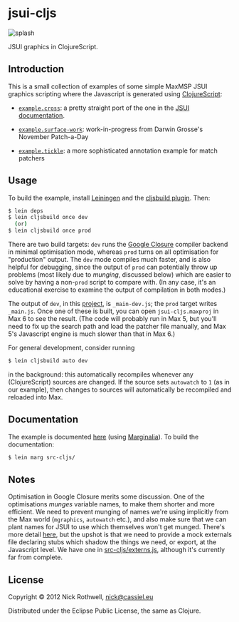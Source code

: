 # jsui-cljs

![splash](https://github.com/downloads/cassiel/jsui-cljs/jsui-splash-2.png)

JSUI graphics in ClojureScript.

## Introduction

This is a small collection of examples of some simple MaxMSP JSUI
graphics scripting where the Javascript is generated using
[ClojureScript][cljs]:

- [`example.cross`][cross]: a pretty straight port of the one
  in the [JSUI documentation][jsmgraphics].

- [`example.surface-work`][surface]: work-in-progress from Darwin
  Grosse's November Patch-a-Day

- [`example.tickle`][tickle]: a more sophisticated annotation example
  for match patchers

[cross]: https://github.com/downloads/cassiel/jsui-cljs/uberdoc.html#example.cross
[surface]: https://github.com/downloads/cassiel/jsui-cljs/uberdoc.html#example.surface-work
[tickle]: https://github.com/downloads/cassiel/jsui-cljs/uberdoc.html#example.tickle

## Usage

To build the example, install [Leiningen][lein] and the
[cljsbuild plugin][lein-cljsbuild]. Then:

```bash
$ lein deps
$ lein cljsbuild once dev
  (or)
$ lein cljsbuild once prod
```

There are two build targets: `dev` runs the [Google Closure][closure]
compiler backend in minimal optimisation mode, whereas `prod` turns on
all optimisation for "production" output. The `dev` mode compiles much faster,
and is also helpful for debugging, since the output of `prod` can
potentially throw up problems (most likely due to *munging*, discussed
below) which are easier to solve by having a non-`prod` script to
compare with. (In any case, it's an educational exercise to examine the
output of compilation in both modes.)

The output of `dev`, in this [project][proj], is `_main-dev.js`; the `prod`
target writes `_main.js`. Once one of these is built, you can open
`jsui-cljs.maxproj` in Max 6 to see the result. (The code will probably
run in Max 5, but you'll need to fix up the search path and load the
patcher file manually, and Max 5's Javascript engine is much slower than
that in Max 6.)

For general development, consider running

```bash
$ lein cljsbuild auto dev
```

in the background: this automatically recompiles whenever any
(ClojureScript) sources are changed. If the source sets `autowatch` to
`1` (as in our example), then changes to sources will automatically be
recompiled and reloaded into Max.

## Documentation

The example is documented [here][docs] (using
[Marginalia][marginalia]). To build the documentation:

```bash
$ lein marg src-cljs/
```

## Notes

Optimisation in Google Closure merits some discussion. One of the
optimisations *munges* variable names, to make them shorter and more
efficient. We need to prevent munging of names we're using implicitly
from the Max world (`mgraphics`, `autowatch` etc.), and also make sure
that we can plant names for JSUI to use which themselves won't get
munged. There's more detail [here][luke], but the upshot is that we need
to provide a mock externals file declaring stubs which shadow the things
we need, or export, at the Javascript level. We have one in
[src-cljs/externs.js][externs], although it's currently far from complete.

## License

Copyright © 2012 Nick Rothwell, nick@cassiel.eu

Distributed under the Eclipse Public License, the same as Clojure.

[jsmgraphics]: http://www.cycling74.com/docs/max6/dynamic/c74_docs.html#jsmgraphics
[cljs]: https://github.com/clojure/clojurescript
[lein]: https://github.com/technomancy/leiningen
[lein-cljsbuild]: https://github.com/emezeske/lein-cljsbuild
[closure]: https://developers.google.com/closure/compiler/
[docs]: https://github.com/downloads/cassiel/jsui-cljs/uberdoc.html
[marginalia]: http://fogus.me/fun/marginalia/
[luke]: http://lukevanderhart.com/2011/09/30/using-javascript-and-clojurescript.html
[externs]: /cassiel/jsui-cljs/blob/master/src-cljs/externs.js
[proj]: /cassiel/jsui-cljs/blob/master/project.clj

